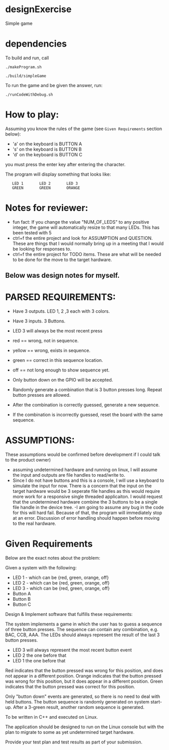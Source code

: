 # designExercise
Simple game

# dependencies
To build and run, call 

`./makeProgram.sh`

`./build/simpleGame`

To run the game and be given the answer, run:

`./runCodeWithDebug.sh`


# How to play:
Assuming you know the rules of the game (see `Given Requirements` section below):
- 'a' on the keyboard is BUTTON A
- 's' on the keyboard is BUTTON B
- 'd' on the keyboard is BUTTON C

you must press the enter key after entering the character. 

The program will display something that looks like:
```
   LED 1       LED 2       LED 3
   GREEN       GREEN       ORANGE 
```

# Notes for reviewer:
- fun fact: If you change the value "NUM_OF_LEDS" to any positive integer, the game will automatically resize to that many LEDs. This has been tested with 5
- ctrl+f the entire project and look for ASSUMPTION and QUESTION. These are things that I would normally bring up in a meeting that I would be looking for responses to. 
- ctrl+f the entire project for TODO items. These are what will be needed to be done for the move to the target hardware.




## Below was design notes for myself.











# PARSED REQUIREMENTS:
 - Have 3 outputs. LED 1, 2 ,3 each with 3 colors.
 - Have 3 inputs. 3 Buttons.
 - LED 3 will always be the most recent press
 - red == wrong, not in sequence.
 - yellow == wrong, exists in sequence.
 - green == correct in this sequence location.
 - off == not long enough to show sequence yet.
 - Only button down on the GPIO will be accepted.

 - Randomly generate a combination that is 3 button presses long. Repeat button presses are allowed.
 - After the combination is correctly guessed, generate a new sequence.
 - If the combination is incorrectly guessed, reset the board with the same sequence.


# ASSUMPTIONS: 
These assumptions would be confirmed before development if I could talk to the product owner)
 - assuming undetermined hardware and running on linux, I will assume the input and outputs are file handles to read/write to.
 - Since I do not have buttons and this is a console, I will use a keyboard to simulate the input for now. There is a concern that the input on the target hardware would be 3 seperate file handles as this would require more work for a responsive single threaded applicaiton. I would request that the undetermined hardware combine the 3 buttons to be a single file handle in the device tree.
 -I am going to assume any bug in the code for this will hard fail. Because of that, the program will immediately stop at an error. Discussion of error handling should happen before moving to the real hardware.


# Given Requirements
Below are the exact notes about the problem:

Given a system with the following:

 * LED 1 - which can be {red, green, orange, off}
 * LED 2 - which can be {red, green, orange, off}
 * LED 3 - which can be {red, green, orange, off}
 * Button A
 * Button B
 * Button C

Design & Implement software that fulfills these requirements:

  The system implements a game in which the user has to guess a sequence of three button presses.
  The sequence can contain any combination, e.g. BAC, CCB, AAA.
  The LEDs should always represent the result of the last 3 button presses.
   * LED 3 will always represent the most recent button event
   * LED 2 the one before that
   * LED 1 the one before that

  Red indicates that the button pressed was wrong for this position, and does not appear in a different position.
  Orange indicates that the button pressed was wrong for this position, but it does appear in a different position.
  Green indicates that the button pressed was correct for this position.

  Only "button down" events are generated, so there is no need to deal with held buttons.
  The button sequence is randomly generated on system start-up. 
  After a 3-green result, another random sequence is generated.

  To be written in C++ and executed on Linux.

  The application should be designed to run on the Linux console but with the plan to migrate to some as yet undetermined target hardware.

Provide your test plan and test results as part of your submission.